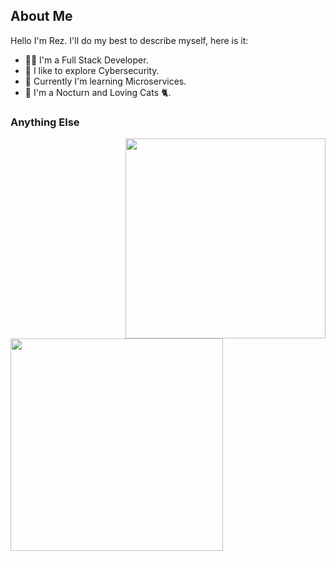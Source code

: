 ## About Me

Hello I'm Rez. I'll do my best to describe myself, here is it:
- 👨‍💻 I'm a Full Stack Developer.
- 🔐 I like to explore Cybersecurity.
- 📌 Currently I'm learning Microservices.
- 🌚 I'm a Nocturn and Loving Cats 🐈.

### Anything Else

<img align="right" width="320px" src="https://github-readme-stats-anuraghazra1.vercel.app/api/top-langs/?username=rez-f&layout=compact&theme=radical&hide=HTML,CSS&langs_count=10">

<img align="left" width="340px" src="https://github-readme-stats.vercel.app/api?username=rez-f&show_icons=true&count_private=true&include_all_commits=true&theme=radical">
